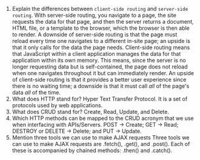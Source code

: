 1.  Explain the differences between `client-side routing` and `server-side routing`.
    With server-side routing, you navigate to a page, the site requests the data for that page, and then the server returns a document, HTML file, or a template to the browser, which the browser is then able to render. A downside of server-side routing is that the page must reload every time one navigates to a different in-site page; an upside is that it only calls for the data the page needs.
    Client-side routing means that JavaScript within a client application manages the data for that application within its own memory. This means, since the server is no longer requesting data but is self-contained, the page does not reload when one navigates throughout it but can immediately render. An upside of client-side routing is that it provides a better user experience since there is no waiting time; a downside is that it must call *all* of the page's data *all* of the time.
2.  What does HTTP stand for?
    Hyper Text Transfer Protocol. It is a set of protocols used by web applications.
3.  What does CRUD stand for?
    Create, Read, Update, and Delete.
4.  Which HTTP methods can be mapped to the CRUD acronym that we use when interfacing with APIs/Servers.
    POST -> Create; GET -> Read; DESTROY or DELETE -> Delete; and PUT -> Update.
5.  Mention three tools we can use to make AJAX requests
    Three tools we can use to make AJAX requests are .fetch(), .get(), and .post(). Each of these is accompanied by chained methods: .then() and .catch().